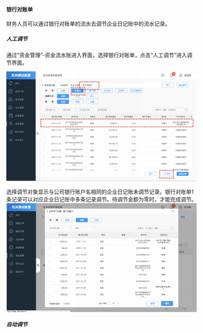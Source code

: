 #### 银行对账单

财务人员可以通过银行对账单的流水去调节企业日记账中的流水记录。

##### 人工调节

通过“资金管理”-资金流水账进入界面，选择银行对账单，点击“人工调节”进入调节界面。

![](/img/git33.png)

选择调节对象显示与公司银行账户名相同的企业日记账未调节记录。银行对账单1条记录可以对应企业日记账中多条记录调节。待调节金额为零时，才能完成调节。![](/img/git30.png)

##### 自动调节



